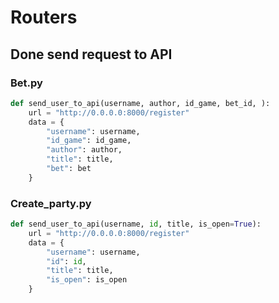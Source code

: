 # Routers

## Done send request to API

### Bet.py
```python
def send_user_to_api(username, author, id_game, bet_id, ):
    url = "http://0.0.0.0:8000/register"
    data = {
        "username": username,
        "id_game": id_game,
        "author": author,
        "title": title,
        "bet": bet
    }
```

### Create_party.py
```python
def send_user_to_api(username, id, title, is_open=True):
    url = "http://0.0.0.0:8000/register"
    data = {
        "username": username,
        "id": id,
        "title": title,
        "is_open": is_open
    }
```

